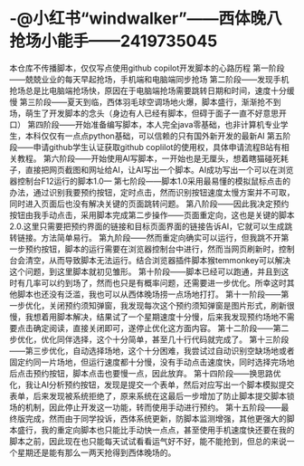 # -@小红书“windwalker”——西体晚八抢场小能手——2419735045
本仓库不传播脚本，仅仅写点使用github copilot开发脚本的心路历程
第一阶段——兢兢业业的每天早起抢场，手机端和电脑端同步抢场
第二阶段——发现手机抢场总是比电脑端抢场快，原因在于电脑端抢场需要跳转日期和时间，速度十分缓慢
第三阶段——夏天到临，西体羽毛球空调场地火爆，脚本盛行，渐渐抢不到场，萌生了开发脚本的念头（身边有人已经有脚本，但碍于面子一直不好意思开口）
第四阶段——开始准备编写脚本，本人完全java零基础，也非计算机专业学生，本科仅仅有一点点python基础，可以信赖的只有国外新开发的最新AI
第五阶段——申请github学生认证获取github coplilot的使用权，具体申请流程B站有相关教程。
第六阶段——开始使用AI写脚本，一开始也是无厘头，想着瞎猫碰死耗子，直接把网页截图和网址给AI，让AI写出一个脚本。AI成功写出一个可以在浏览器控制台F12运行的脚本1.0—
第七阶段——脚本1.0采用最易懂的模拟鼠标点击的办法，通过识别我要预约按钮，定时点击，然而识别按钮速度太慢方案并不可取，同时进入页面后也没有解决关键的页面跳转问题。
第八阶段——因此我决定预约按钮由我手动点击，采用脚本完成第二步操作——页面重定向，这也是关键的脚本2.0.这里只需要把预约界面的链接和目标页面界面的链接告诉AI，它就可以生成跳转链接。方法简单易行。
第九阶段——然而重定向确实可以运行，但我跳不开第一步预约按钮，脚本的运行需要在浏览器控制台中进行，然而当网页刷新时，控制台会清空，从而导致脚本无法运行。结合浏览器插件脚本猴temmonkey可以解决这个问题，到这里脚本就初见雏形。
第十阶段——脚本已经可以跑通，并且到这时有几率可以约到场了，然而也只是有概率问题，还需要进一步优化。所幸这时其他脚本也还没有泛滥，我也可以从西体晚场捞一点场地打打。
第十一阶段——第一步优化，关闭预约须知弹窗，我发现每次这个预约须知弹窗是图片形式，刷新很慢，我想着用脚本解决，结果试了一个星期速度十分慢，后来我发现预约场地不需要点击确定阅读，直接关闭即可，遂停止优化这方面内容。
第十二阶段——第二步优化，优化同伴选择，这个十分简单，甚至几十行代码就完成了。
第十三阶段——第三步优化，自动选择场地，这个十分困难，我尝试过自动识别空缺场地或者固定约同一片场地，但运行速度都十分慢，没有手动点击速度快，同时选择完场地后点击预约按钮，脚本点击也要慢一点，因此放弃。
第十四阶段——换思路优化，我让AI分析预约按钮，发现是提交一个表单，然后对应写出一个脚本模拟提交表单，后来发现被系统拒绝了，原来系统在这最后一步增加了防止脚本提交脚本锁场的机制，因此停止开发这一功能，转而使用手动进行预约。
第十五阶段——最终版完成，然而由于同学投诉，西体系统更新，防脚本监测增强，其他更强大的脚本盛行，我的重定向脚本也只能比手动快一点点，甚至使用手机速度快还要在我的脚本之前，因此现在也只能每天试试看看运气好不好，能不能抢到，但总的来说一个星期还是能有那么一两天抢得到西体晚场的。
